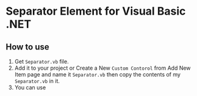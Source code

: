 # Separator Element for Visual Basic .NET

## How to use
1. Get `Separator.vb` file.
2. Add it to your project or Create a New `Custom Contorol` from Add New Item page and name it `Separator.vb` then copy the contents of my `Separator.vb` in it.
3. You can use
